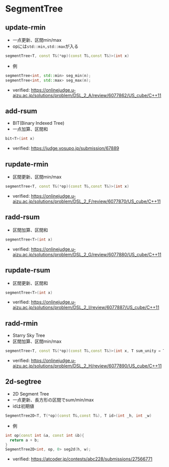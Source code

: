 # SegmentTree

## update-rmin
- 一点更新、区間min/max
- opには`std::min,std::max`が入る
```cpp
segmentTree<T, const T&(*op)(const T&,const T&)>(int x)
```
- 例
```cpp
segmentTree<int, std::min> seg_min(n);
segmentTree<int, std::max> seg_max(n);
```
- verified: https://onlinejudge.u-aizu.ac.jp/solutions/problem/DSL_2_A/review/6077862/US_cube/C++11

## add-rsum
- BIT(Binary Indexed Tree)
- 一点加算、区間和
```cpp
bit<T>(int x)
```
- verified: https://judge.yosupo.jp/submission/67889

## rupdate-rmin
- 区間更新、区間min/max
```cpp
segmentTree<T, const T&(*op)(const T&,const T&)>(int x)
```
- verified: https://onlinejudge.u-aizu.ac.jp/solutions/problem/DSL_2_F/review/6077870/US_cube/C++11

## radd-rsum
- 区間加算、区間和
```cpp
segmentTree<T>(int x)
```
- verified: https://onlinejudge.u-aizu.ac.jp/solutions/problem/DSL_2_G/review/6077880/US_cube/C++11

## rupdate-rsum
- 区間更新、区間和
```cpp
segmentTree<T>(int x)
```
- verified: https://onlinejudge.u-aizu.ac.jp/solutions/problem/DSL_2_I/review/6077887/US_cube/C++11

## radd-rmin
- Starry Sky Tree
- 区間加算、区間min/max
```cpp
segmentTree<T, const T&(*op)(const T&,const T&)>(int x, T sum_unity = T())
```
- verified: https://onlinejudge.u-aizu.ac.jp/solutions/problem/DSL_2_H/review/6077890/US_cube/C++11

## 2d-segtree
- 2D Segment Tree
- 一点更新、長方形の区間でsum/min/max
- idは初期値
```cpp
SegmentTree2D<T, T(*op)(const T&,const T&), T id>(int _h, int _w)
```
- 例
```cpp
int op(const int &a, const int &b){
  return a + b;
}
SegmentTree2D<int, op, 0> seg2d(h, w);
```
- verified: https://atcoder.jp/contests/abc228/submissions/27566771
